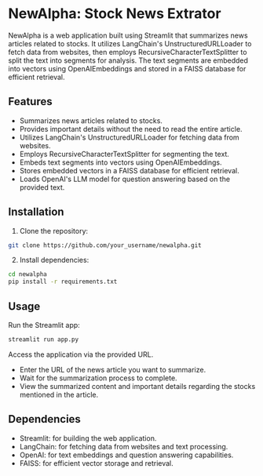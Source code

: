 # NewAlpha: Stock News Extrator

NewAlpha is a web application built using Streamlit that summarizes news articles related to stocks. It utilizes LangChain's UnstructuredURLLoader to fetch data from websites, then employs RecursiveCharacterTextSplitter to split the text into segments for analysis. The text segments are embedded into vectors using OpenAIEmbeddings and stored in a FAISS database for efficient retrieval.

## Features

- Summarizes news articles related to stocks.
- Provides important details without the need to read the entire article.
- Utilizes LangChain's UnstructuredURLLoader for fetching data from websites.
- Employs RecursiveCharacterTextSplitter for segmenting the text.
- Embeds text segments into vectors using OpenAIEmbeddings.
- Stores embedded vectors in a FAISS database for efficient retrieval.
- Loads OpenAI's LLM model for question answering based on the provided text.

## Installation

1. Clone the repository:

```bash
git clone https://github.com/your_username/newalpha.git
```
2. Install dependencies:
``` bash
cd newalpha
pip install -r requirements.txt
```

## Usage
Run the Streamlit app:
``` bash
streamlit run app.py
```

Access the application via the provided URL.<br />
- Enter the URL of the news article you want to summarize.<br />
- Wait for the summarization process to complete.<br />
- View the summarized content and important details regarding the stocks mentioned in the article.<br />

## Dependencies <br />
- Streamlit: for building the web application.<br />
- LangChain: for fetching data from websites and text processing.<br />
- OpenAI: for text embeddings and question answering capabilities.<br />
- FAISS: for efficient vector storage and retrieval.<br />
